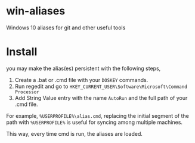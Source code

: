 # win-aliases
Windows 10 aliases for git and other useful tools

# Install
you may make the alias(es) persistent with the following steps,

  1. Create a .bat or .cmd file with your `DOSKEY` commands.
  2. Run regedit and go to `HKEY_CURRENT_USER\Software\Microsoft\Command Processor`
  3. Add String Value entry with the name `AutoRun` and the full path of your .cmd file.

For example, `%USERPROFILE%\alias.cmd`, replacing the initial segment of the path with `%USERPROFILE%` is useful for syncing among multiple machines.

This way, every time cmd is run, the aliases are loaded.
